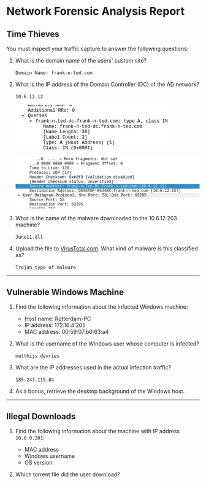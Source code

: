 # Network Forensic Analysis Report

## Time Thieves 
You must inspect your traffic capture to answer the following questions:

1. What is the domain name of the users' custom site?
     
     `Domain Name: frank-n-ted.com`

2. What is the IP address of the Domain Controller (DC) of the AD network? 

     `10.6.12.12`
     
     ![frank-n-ted-dc.frank-n-ted.com](images/frank_ted_DC.png)

    ![frank-n-ted-dc.frank-n-ted.com](images/frank_ted_DC_IP.png)
    
3. What is the name of the malware downloaded to the 10.6.12.203 machine?

     `June11.dll`

5. Upload the file to [VirusTotal.com](https://www.virustotal.com/gui/). 
   What kind of malware is this classified as?

     `Trojan type of malware`
---

## Vulnerable Windows Machine

1. Find the following information about the infected Windows machine:
    - Host name:    Rotterdam-PC
    - IP address:   172.16.4.205
    - MAC address:  00:59:07:b0:63:a4    
2. What is the username of the Windows user whose computer is infected?

     `matthijs.devries`

3. What are the IP addresses used in the actual infection traffic?

     `185.243.115.84`

5. As a bonus, retrieve the desktop background of the Windows host.

---

## Illegal Downloads

1. Find the following information about the machine with IP address `10.0.0.201`:
    - MAC address
    - Windows username
    - OS version

2. Which torrent file did the user download?
